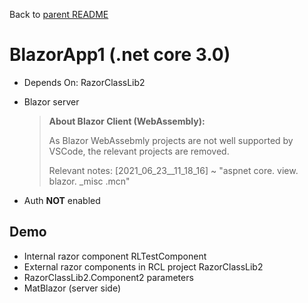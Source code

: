 Back to [parent README](../README.md)

# BlazorApp1 (.net core 3.0)

- Depends On: RazorClassLib2

- Blazor server

  > **About Blazor Client (WebAssembly):**
  >
  > As Blazor WebAssebmly projects are not well supported by VSCode, the relevant projects are removed.
  > 
  > Relevant notes: [2021_06_23__11_18_16]  ~ "aspnet core. view. blazor. _misc .mcn"

- Auth **NOT** enabled

## Demo

- Internal razor component RLTestComponent
- External razor components in RCL project RazorClassLib2
- RazorClassLib2.Component2 parameters
- MatBlazor (server side)

